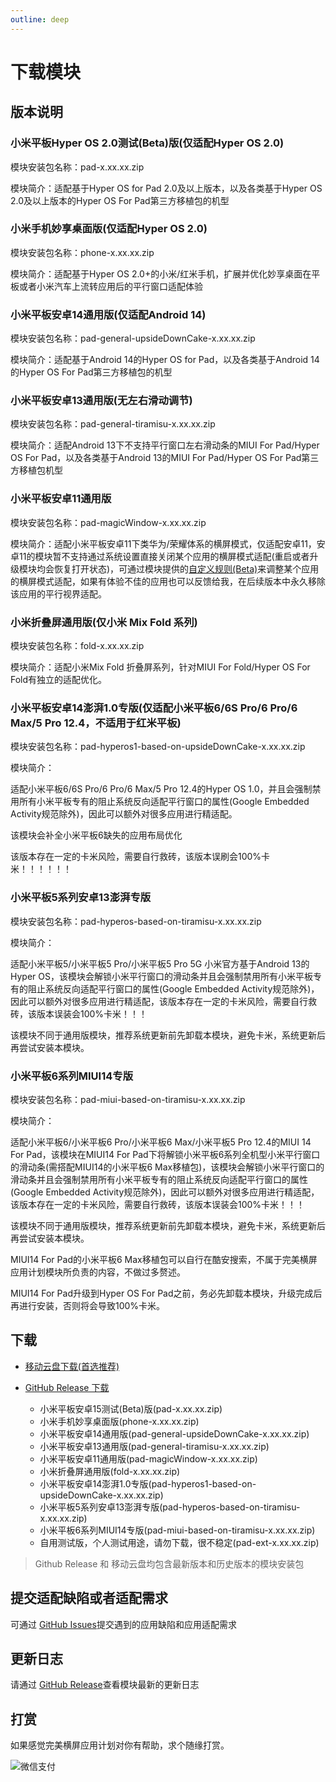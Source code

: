 ```yaml
---
outline: deep
---
```


# 下载模块

## 版本说明

### 小米平板Hyper OS 2.0测试(Beta)版(仅适配Hyper OS 2.0)

模块安装包名称：pad-x.xx.xx.zip

模块简介：适配基于Hyper OS for Pad 2.0及以上版本，以及各类基于Hyper OS 2.0及以上版本的Hyper OS For Pad第三方移植包的机型

### 小米手机妙享桌面版(仅适配Hyper OS 2.0)

模块安装包名称：phone-x.xx.xx.zip

模块简介：适配基于Hyper OS 2.0+的小米/红米手机，扩展并优化妙享桌面在平板或者小米汽车上流转应用后的平行窗口适配体验

### 小米平板安卓14通用版(仅适配Android 14)

模块安装包名称：pad-general-upsideDownCake-x.xx.xx.zip

模块简介：适配基于Android 14的Hyper OS for Pad，以及各类基于Android 14的Hyper OS For Pad第三方移植包的机型


### 小米平板安卓13通用版(无左右滑动调节)

模块安装包名称：pad-general-tiramisu-x.xx.xx.zip

模块简介：适配Android 13下不支持平行窗口左右滑动条的MIUI For Pad/Hyper OS For Pad，以及各类基于Android 13的MIUI For Pad/Hyper OS For Pad第三方移植包机型


### 小米平板安卓11通用版

模块安装包名称：pad-magicWindow-x.xx.xx.zip

模块简介：适配小米平板安卓11下类华为/荣耀体系的横屏模式，仅适配安卓11，安卓11的模块暂不支持通过系统设置直接关闭某个应用的横屏模式适配(重启或者升级模块均会恢复打开状态)，可通过模块提供的[自定义规则(Beta)](https://hyper-magic-window.sothx.com/custom-config.html)来调整某个应用的横屏模式适配，如果有体验不佳的应用也可以反馈给我，在后续版本中永久移除该应用的平行视界适配。


### 小米折叠屏通用版(仅小米 Mix Fold 系列)

模块安装包名称：fold-x.xx.xx.zip

模块简介：适配小米Mix Fold 折叠屏系列，针对MIUI For Fold/Hyper OS For Fold有独立的适配优化。

### 小米平板安卓14澎湃1.0专版(仅适配小米平板6/6S Pro/6 Pro/6 Max/5 Pro 12.4，不适用于红米平板)

模块安装包名称：pad-hyperos1-based-on-upsideDownCake-x.xx.xx.zip

模块简介：

适配小米平板6/6S Pro/6 Pro/6 Max/5 Pro 12.4的Hyper OS 1.0，并且会强制禁用所有小米平板专有的阻止系统反向适配平行窗口的属性(Google Embedded Activity规范除外)，因此可以额外对很多应用进行精适配。

该模块会补全小米平板6缺失的应用布局优化

该版本存在一定的卡米风险，需要自行救砖，该版本误刷会100%卡米！！！！！！

### 小米平板5系列安卓13澎湃专版

模块安装包名称：pad-hyperos-based-on-tiramisu-x.xx.xx.zip

模块简介：

适配小米平板5/小米平板5 Pro/小米平板5 Pro 5G 小米官方基于Android 13的 Hyper OS，该模块会解锁小米平行窗口的滑动条并且会强制禁用所有小米平板专有的阻止系统反向适配平行窗口的属性(Google Embedded Activity规范除外)，因此可以额外对很多应用进行精适配，该版本存在一定的卡米风险，需要自行救砖，该版本误装会100%卡米！！！

该模块不同于通用版模块，推荐系统更新前先卸载本模块，避免卡米，系统更新后再尝试安装本模块。

### 小米平板6系列MIUI14专版

模块安装包名称：pad-miui-based-on-tiramisu-x.xx.xx.zip

模块简介：

适配小米平板6/小米平板6 Pro/小米平板6 Max/小米平板5 Pro 12.4的MIUI 14 For Pad，该模块在MIUI14 For Pad下将解锁小米平板6系列全机型小米平行窗口的滑动条(需搭配MIUI14的小米平板6 Max移植包)，该模块会解锁小米平行窗口的滑动条并且会强制禁用所有小米平板专有的阻止系统反向适配平行窗口的属性(Google Embedded Activity规范除外)，因此可以额外对很多应用进行精适配，该版本存在一定的卡米风险，需要自行救砖，该版本误装会100%卡米！！！

该模块不同于通用版模块，推荐系统更新前先卸载本模块，避免卡米，系统更新后再尝试安装本模块。

MIUI14 For Pad的小米平板6 Max移植包可以自行在酷安搜索，不属于完美横屏应用计划模块所负责的内容，不做过多赘述。

MIUI14 For Pad升级到Hyper OS For Pad之前，务必先卸载本模块，升级完成后再进行安装，否则将会导致100%卡米。


## 下载

-   [移动云盘下载(首选推荐)](https://caiyun.139.com/m/i?135CeBMHACC6p)

-   [GitHub Release 下载](https://github.com/sothx/mipad-magic-window/releases/)
    -   小米平板安卓15测试(Beta)版(pad-x.xx.xx.zip)
    -   小米手机妙享桌面版(phone-x.xx.xx.zip)
    -   小米平板安卓14通用版(pad-general-upsideDownCake-x.xx.xx.zip)
    -   小米平板安卓13通用版(pad-general-tiramisu-x.xx.xx.zip)
    -   小米平板安卓11通用版(pad-magicWindow-x.xx.xx.zip)
    -   小米折叠屏通用版(fold-x.xx.xx.zip)
    -   小米平板安卓14澎湃1.0专版(pad-hyperos1-based-on-upsideDownCake-x.xx.xx.zip)
    -   小米平板5系列安卓13澎湃专版(pad-hyperos-based-on-tiramisu-x.xx.xx.zip)
    -   小米平板6系列MIUI14专版(pad-miui-based-on-tiramisu-x.xx.xx.zip)
    -   自用测试版，个人测试用途，请勿下载，很不稳定(pad-ext-x.xx.xx.zip)

> Github Release 和 移动云盘均包含最新版本和历史版本的模块安装包

## 提交适配缺陷或者适配需求

可通过 [GitHub Issues](https://github.com/sothx/mipad-magic-window/issues)提交遇到的应用缺陷和应用适配需求

## 更新日志

请通过 [GitHub Release](https://github.com/sothx/mipad-magic-window/releases/)查看模块最新的更新日志

## 打赏

如果感觉完美横屏应用计划对你有帮助，求个随缘打赏。

![微信支付](https://sothx.com/images/github/wechatQR.jpg)
